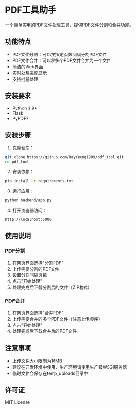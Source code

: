 # PDF工具助手

一个简单实用的PDF文件处理工具，提供PDF文件分割和合并功能。

## 功能特点

- PDF文件分割：可以按指定页数间隔分割PDF文件
- PDF文件合并：可以将多个PDF文件合并为一个文件
- 简洁的Web界面
- 实时处理进度显示
- 支持批量处理

## 安装要求

- Python 3.8+
- Flask
- PyPDF2

## 安装步骤

1. 克隆仓库：
```bash
git clone https://github.com/RayYeung1989/pdf_tool.git
cd pdf_tool
```

2. 安装依赖：
```bash
pip install -r requirements.txt
```

3. 运行应用：
```bash
python backend/app.py
```

4. 打开浏览器访问：
```
http://localhost:5000
```

## 使用说明

### PDF分割
1. 在网页界面选择"分割PDF"
2. 上传需要分割的PDF文件
3. 设置分割间隔页数
4. 点击"开始处理"
5. 处理完成后下载分割后的文件（ZIP格式）

### PDF合并
1. 在网页界面选择"合并PDF"
2. 上传需要合并的多个PDF文件（注意上传顺序）
3. 点击"开始处理"
4. 处理完成后下载合并后的PDF文件

## 注意事项

- 上传文件大小限制为16MB
- 建议在开发环境中使用，生产环境请使用生产级WSGI服务器
- 临时文件会保存在temp_uploads目录中

## 许可证

MIT License 